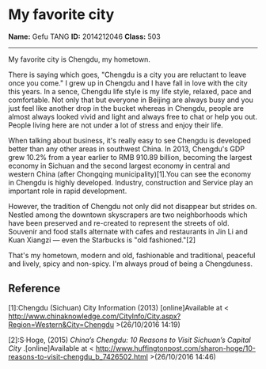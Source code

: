# My favorite city

**Name:** Gefu TANG
**ID:** 2014212046
**Class:** 503

------------

My favorite city is Chengdu, my hometown.

There is saying which goes, "Chengdu is a city you are reluctant to leave once you come." I grew up in Chengdu and I have fall in love with the city this years. In a sence, Chengdu life style is my life style, relaxed, pace and comfortable. Not only that but everyone in Beijing are always busy and you just feel like another drop in the bucket whereas in Chengdu, people are almost always looked vivid and light and always free to chat or help you out. People living here are not under a lot of stress and enjoy their life.

When talking about business, it's really easy to see Chengdu is developed better than any other areas in southwest China. In 2013, Chengdu's GDP grew 10.2% from a year earlier to RMB 910.89 billion, becoming the largest economy in Sichuan and the second largest economy in central and western China (after Chongqing municipality)[1].You can see the economy in Chengdu is highly developed. Industry, construction and Service play an important role in rapid development.

However, the tradition of Chengdu not only did not disappear but strides on. Nestled among the downtown skyscrapers are two neighborhoods which have been preserved and re-created to represent the streets of old. Souvenir and food stalls alternate with cafes and restaurants in Jin Li and Kuan Xiangzi — even the Starbucks is "old fashioned."[2]

That's my hometown, modern and old, fashionable and traditional, peaceful and lively, spicy and non-spicy. I'm always proud of being a Chengduness.

## Reference
[1]:Chengdu (Sichuan) City Information (2013)
[online]Available at < http://www.chinaknowledge.com/CityInfo/City.aspx?Region=Western&City=Chengdu >(26/10/2016 14:19)

[2]:S·Hoge, (2015) *China’s Chengdu: 10 Reasons to Visit Sichuan’s Capital City* .[online]Available at < http://www.huffingtonpost.com/sharon-hoge/10-reasons-to-visit-chengdu_b_7426502.html >(26/10/2016 14:46)

